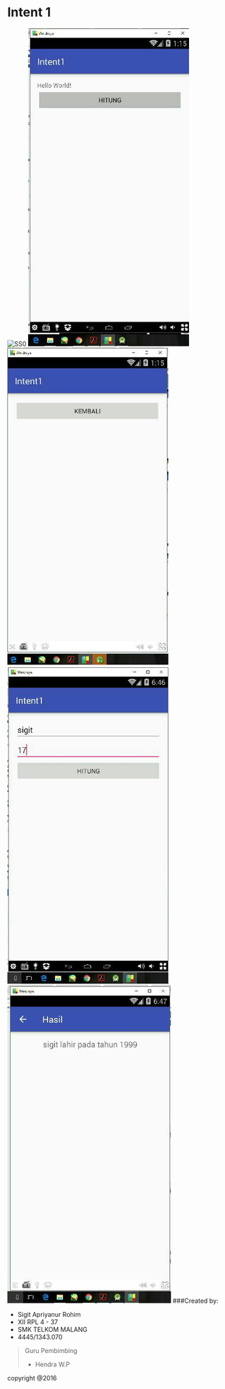 # Intent 1
![SS0](https://github.com/sigitapriyan/SSProjectAndroid/blob/master/in1.4jpg)
![SS1](https://github.com/sigitapriyan/SSProjectAndroid/blob/master/in1.0.jpg)
![SS2](https://github.com/sigitapriyan/SSProjectAndroid/blob/master/in1.1.jpg)
![SS3](https://github.com/sigitapriyan/SSProjectAndroid/blob/master/in1.2.jpg)
![SS4](https://github.com/sigitapriyan/SSProjectAndroid/blob/master/in1.3.jpg)
###Created by:
* Sigit Apriyanur Rohim
* XII RPL 4 - 37
* SMK TELKOM MALANG
* 4445/1343.070

> Guru Pembimbing
> - Hendra W.P

copyright @2016
